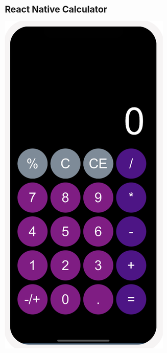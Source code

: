 # React Native Calculator

![alt text](https://github.com/simonwestuk/React-Native-Calculator/blob/master/assets/screen-shot.png?raw=true)
